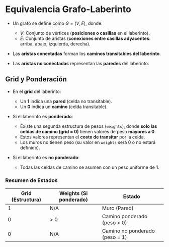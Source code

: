 # Equivalencia Grafo-Laberinto

- Un grafo se define como $G = (V, E)$, donde:
  - $V$: Conjunto de vértices (**posiciones o casillas** en el laberinto).
  - $E$: Conjunto de aristas (**conexiones entre casillas adyacentes**: arriba, abajo, izquierda, derecha).

- Las **aristas conectadas** forman los **caminos transitables del laberinto**.
- Las **aristas no conectadas** representan las **paredes** del laberinto.

## Grid y Ponderación

- En el **grid** del laberinto:
  - Un **1** indica una **pared** (celda no transitable).
  - Un **0** indica un **camino** (celda transitable).

- Si el laberinto es **ponderado**:
  - Existe una segunda estructura de pesos (`weights`), donde **solo las celdas de camino (grid = 0)** tienen valores de peso **mayores a 0**.
  - Estos valores representan el **costo de transitar** por la celda.
  - Los muros no tienen peso (su valor en `weights` será 0 o no estará definido).

- Si el laberinto es **no ponderado**:
  - Todas las celdas de camino se asumen con un peso uniforme de **1**.

### Resumen de Estados

| Grid (Estructura) | Weights (Si ponderado) | Estado        |
|-------------------|------------------------|----------------|
| 1                 | N/A                    | Muro (Pared)   |
| 0                 | > 0                    | Camino ponderado (peso > 0) |
| 0                 | N/A                    | Camino no ponderado (peso = 1) |
